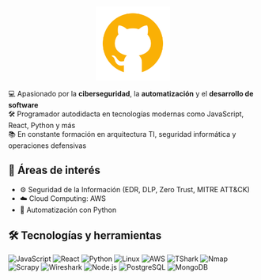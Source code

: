 <p align="center">
  <img src="./assets/github.png" alt="Logo de MOENA SPA" width="150"/>
</p>



💻 Apasionado por la **ciberseguridad**, la **automatización** y el **desarrollo de software**  
🛠️ Programador autodidacta en tecnologías modernas como JavaScript, React, Python y más  
📚 En constante formación en arquitectura TI, seguridad informática y operaciones defensivas

## 🧠 Áreas de interés

- ⚙️ Seguridad de la Información (EDR, DLP, Zero Trust, MITRE ATT&CK)
- ☁️ Cloud Computing: AWS 
- 🧰 Automatización con Python

## 🛠️ Tecnologías y herramientas

![JavaScript](https://img.shields.io/badge/-JavaScript-000?&logo=JavaScript)
![React](https://img.shields.io/badge/-React-000?&logo=react)
![Python](https://img.shields.io/badge/-Python-000?&logo=python)
![Linux](https://img.shields.io/badge/-Linux-000?&logo=linux)
![AWS](https://img.shields.io/badge/-AWS-000?&logo=amazon-aws)
![TShark](https://img.shields.io/badge/-TShark-000?&logo=wireshark)
![Nmap](https://img.shields.io/badge/-Nmap-000?&logo=gnubash)
![Scrapy](https://img.shields.io/badge/-Scrapy-000?&logo=python)
![Wireshark](https://img.shields.io/badge/-Wireshark-000?&logo=wireshark)
![Node.js](https://img.shields.io/badge/-Node.js-000?&logo=node.js)
![PostgreSQL](https://img.shields.io/badge/-PostgreSQL-000?&logo=postgresql)
![MongoDB](https://img.shields.io/badge/-MongoDB-000?&logo=mongodb)
